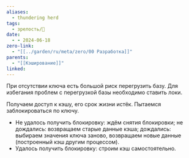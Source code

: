 ```yaml
---
aliases:
  - thundering herd
tags:
  - зрелость/🌱
date:
  - - 2024-06-18
zero-link:
  - "[[../garden/ru/meta/zero/00 Разработка]]"
parents:
  - "[[Кэширование]]"
linked: 
---
```

При отсутствии ключа есть большой риск перегрузить базу. Для избегания проблем с перегрузкой базы необходимо ставить локи.

Получаем доступ к кэшу, его срок жизни истёк. Пытаемся заблокироваться по ключу. 
- Не удалось получить блокировку: ждём снятия блокировки; не дождались: возвращаем старые данные кэша; дождались: выбираем значения ключа заново, возвращаем новые данные (построенный кэш другим процессом).
- Удалось получить блокировку: строим кэш самостоятельно.